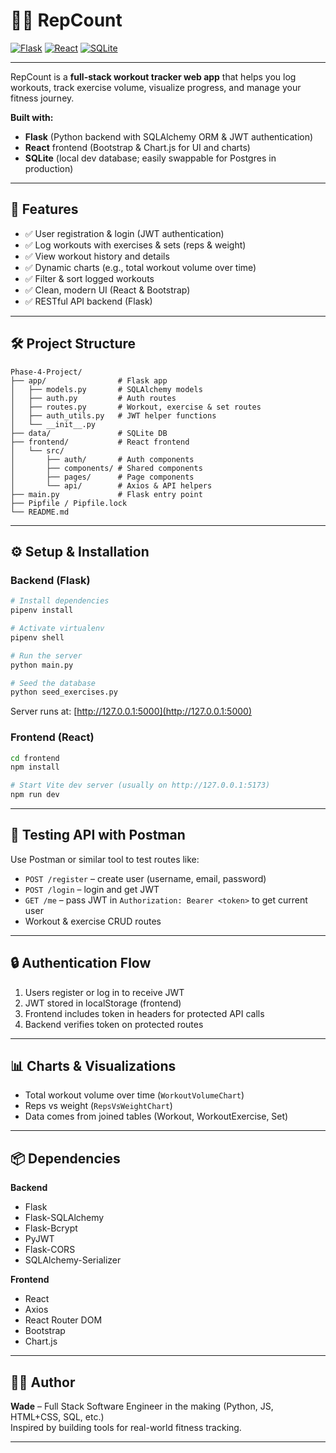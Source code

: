 # 🏋️‍♂️ RepCount

[![Flask](https://img.shields.io/badge/backend-Flask-blue)](https://flask.palletsprojects.com/)
[![React](https://img.shields.io/badge/frontend-React-blue)](https://react.dev/)
[![SQLite](https://img.shields.io/badge/database-SQLite-lightgrey)](https://www.sqlite.org/)

---

RepCount is a **full-stack workout tracker web app** that helps you log workouts, track exercise volume, visualize progress, and manage your fitness journey.

**Built with:**
- **Flask** (Python backend with SQLAlchemy ORM & JWT authentication)
- **React** frontend (Bootstrap & Chart.js for UI and charts)
- **SQLite** (local dev database; easily swappable for Postgres in production)

---



## 🚀 Features

- ✅ User registration & login (JWT authentication)
- ✅ Log workouts with exercises & sets (reps & weight)
- ✅ View workout history and details
- ✅ Dynamic charts (e.g., total workout volume over time)
- ✅ Filter & sort logged workouts
- ✅ Clean, modern UI (React & Bootstrap)
- ✅ RESTful API backend (Flask)

---

## 🛠 Project Structure

```plaintext
Phase-4-Project/
├── app/                # Flask app
│   ├── models.py       # SQLAlchemy models
│   ├── auth.py         # Auth routes
│   ├── routes.py       # Workout, exercise & set routes
│   ├── auth_utils.py   # JWT helper functions
│   └── __init__.py
├── data/               # SQLite DB
├── frontend/           # React frontend
│   └── src/
│       ├── auth/       # Auth components
│       ├── components/ # Shared components
│       ├── pages/      # Page components
│       └── api/        # Axios & API helpers
├── main.py             # Flask entry point
├── Pipfile / Pipfile.lock
└── README.md
```

---

## ⚙️ Setup & Installation

### Backend (Flask)

```bash
# Install dependencies
pipenv install

# Activate virtualenv
pipenv shell

# Run the server
python main.py

# Seed the database
python seed_exercises.py
```

Server runs at: [http://127.0.0.1:5000](http://127.0.0.1:5000)

### Frontend (React)

```bash
cd frontend
npm install

# Start Vite dev server (usually on http://127.0.0.1:5173)
npm run dev
```

---

## 🧪 Testing API with Postman

Use Postman or similar tool to test routes like:

- `POST /register` – create user (username, email, password)
- `POST /login` – login and get JWT
- `GET /me` – pass JWT in `Authorization: Bearer <token>` to get current user
- Workout & exercise CRUD routes

---

## 🔒 Authentication Flow

1. Users register or log in to receive JWT
2. JWT stored in localStorage (frontend)
3. Frontend includes token in headers for protected API calls
4. Backend verifies token on protected routes

---

## 📊 Charts & Visualizations

- Total workout volume over time (`WorkoutVolumeChart`)
- Reps vs weight (`RepsVsWeightChart`)
- Data comes from joined tables (Workout, WorkoutExercise, Set)

---

## 📦 Dependencies

**Backend**
- Flask
- Flask-SQLAlchemy
- Flask-Bcrypt
- PyJWT
- Flask-CORS
- SQLAlchemy-Serializer

**Frontend**
- React
- Axios
- React Router DOM
- Bootstrap
- Chart.js

---

## 🧑‍💻 Author

**Wade** – Full Stack Software Engineer in the making (Python, JS, HTML+CSS, SQL, etc.)  
Inspired by building tools for real-world fitness tracking.

---



